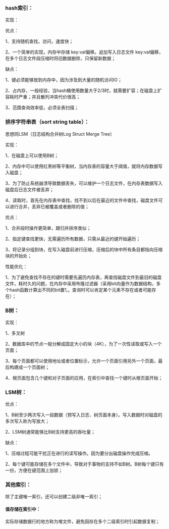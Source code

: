 ### hash索引：

实现：

优点：

1、支持随机查找，访问，速度快；

2、一个简单的实现，内存中存储 key:val偏移。追加写入日志文件 key:val偏移，在多个日志文件段压缩时将旧数据删除，只保留新数据；

缺点：

1、键必须能够放到内存中，因为涉及到大量的随机访问IO；

2、占内存，一般经验，当hash桶使用数量大于2/3时，就需要扩容；在磁盘上扩容耗时严重；并且散列冲突代价很高；

3、范围查询效率低，必须全表扫描；

### 排序字符串表（sort string table）：

思想同LSM（日志结构合并树Log Struct Merge Tree）

实现：

1、在磁盘上可以使用B树；

2、内存中可以使用红黑树等平衡树，当内存表的容量大于阈值，就将内存数据写入磁盘；

3、为了防止系统崩溃导致数据丢失，可以维护一个日志文件，在内存表数据写入磁盘后日志文件被丢弃；

4、读取时，首先在内存表中查找，找不到以后在最近的文件中查找，磁盘文件可以进行合并，丢弃已被覆盖或者删除的值；

优点：

1、合并段时操作更简单，跟归并排序类似；

2、指定键查找更快，无需遍历所有数据，只需从最近的键开始遍历；

3、将记录分组到块，在写入磁盘前进行压缩，压缩后的块中所有条目都指向压缩块的开始处；

性能优化：

1、为了避免查找不存在的键时需要先遍历内存表，再查找磁盘文件到最旧的磁盘文件，耗时久的问题，在内存中采用布隆过滤器（采用bit向量作为数据结构，多个hash函数计算出不同的bit置1,。查询时可以肯定某个元素不存在或者可能存在）；

### B树：

实现：

1、多叉树

2、数据库中的节点一般分解成固定大小的块（4K），为了一次性读取或写入一个页面；

3、每个页面都可以使用地址或者位置标示，允许一个页面引用另外一个页面，最后构建成一个页面树；

4、根页面包含几个键和对子页面的应用，在索引中查找一个键时从根页面开始；

### LSM树：

优点：

1、B树至少两次写入一段数据（预写入日志、树页面本身）。写入数据时对磁盘的多次写入称为写放大；

2、LSM树通常能够比B树支持更高的吞吐量；

缺点：

1、压缩过程可能干扰正在进行的读写操作。因为要分出磁盘操作完成压缩。

2、每个键可能存储在多个文件中，导致对于事物的支持不如B树。B树每个键只有一份，方便在键范围上加锁；

### 其他索引：

除了主键唯一索引，还可以创建二级非唯一索引；

#### 值存储在索引中：

实际存储数据行的地方称为堆文件，避免因存在多个二级索引时引起数据复制；
